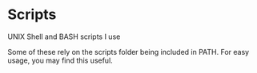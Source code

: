 # Scripts

UNIX Shell and BASH scripts I use

Some of these rely on the scripts folder being included in PATH. For easy usage, you may find this useful.
